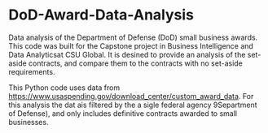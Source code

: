 # DoD-Award-Data-Analysis
Data analysis of the Department of Defense (DoD) small business awards. This code was built for the Capstone project in Business Intelligence and Data Analyticsat CSU Global. It is desined to provide an analysis of the set-aside contracts, and compare them to the contracts with no set-aside requirements.

This Python code uses data from https://www.usaspending.gov/download_center/custom_award_data. For this analysis the dat ais filtered by the a sigle federal agency 9Separtment of Defense), and only includes definitive contracts awarded to small businesses.


